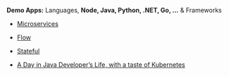 **Demo Apps:** Languages, **Node, Java, Python, .NET, Go, ...** & Frameworks
* [Microservices](../Patterns/microservices-demo.md)
* [Flow](https://docs.temporal.io/docs/overview)
* [Stateful](../Patterns/Stateful.md) 


* [A Day in Java Developer’s Life, with a taste of Kubernetes](https://github.com/aws-samples/kubernetes-for-java-developers/blob/master/readme.adoc)


